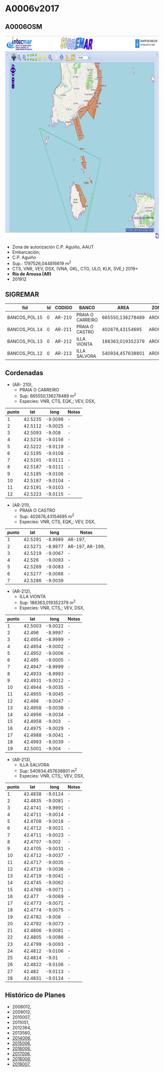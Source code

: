# A0006v2017

## A0006OSM

<img src="https://raw.githubusercontent.com/galirema/galirema-notas/gh-pages/en/pages/uploads/images/A0006OSM.png" alt="A0006OSM" width="824" height="663">



* Zona de autorización C.P. Aguiño, AAUT
* Embarcación;	
* C.P. Aguiño
* Sup.: 1797526,044816619 m<sup>2</sup>
* CTS, VNR, VEV, DSX,  (VNA, GKL, CTG, ULO, KLK, SVE,) 2019+
* __Ría de Arousa (AR)__
* 201912



## SIGREMAR

|fid|Id|CODIGO|BANCO|AREA|ZONA|CONFRARIA|REXIMEN|MODALIDADE|PROVINCIA|ESP_OBXET|ESP_SECUND|X|Y
|---|--|------|-----|----|----|---------|-------|----------|---------|---------|----------|-|-|
|BANCOS_POL.15|0|AR-210|PRAIA O CARREIRO|665550,136278489|AROUSA|AGUIÑO|AUTORIZACION|FLOTE|A CORUÑA|VNR, CTS, EQK,|VEV, DSX,|499256.0|4706776.0|
|BANCOS_POL.14|0|AR-211|PRAIA O CASTRO|402678,43154695|AROUSA|AGUIÑO|AUTORIZACION|FLOTE|A CORUÑA|VNR, CTS, EQK,|VEV, DSX,|499683.0|4708194.0|
|BANCOS_POL.13|0|AR-212|ILLA VIONTA|188363,019352379|AROUSA|AGUIÑO|AUTORIZACION|FLOTE|A CORUÑA|VNR, CTS,|VEV, DSX,|499841.0|4704899.0|
|BANCOS_POL.12|0|AR-213|ILLA SALVORA|540934,457638801|AROUSA|AGUIÑO|AUTORIZACION|FLOTE|A CORUÑA|VNR, CTS,|VEV, DSX,|499796.0|4702423.0|



## Cordenadas

*  (AR- 210),
	* PRAIA O CARREIRO
	* Sup: 665550,136278489 m<sup>2</sup>
	* Especies: VNR, CTS, EQK,; VEV, DSX,

|punto|lat|long|Notas|
|-----|---|----|-----|
|1|42.5235|-9.0098|-|
|2|42.5112|-9.0025|-|
|3|42.5093|-9.008|-|
|4|42.5216|-9.0156|-|
|5|42.5222|-9.0119|-|
|6|42.5195|-9.0108|-|
|7|42.5191|-9.0111|-|
|8|42.5187|-9.0111|-|
|9|42.5185|-9.0106|-|
|10|42.5187|-9.0104|-|
|11|42.5191|-9.0103|-|
|12|42.5223|-9.0115|-|



* (AR-211),
	* PRAIA O CASTRO
	* Sup: 402678,43154695  m<sup>2</sup>
	* Especies: VNR, CTS, EQK,; VEV, DSX,

|punto|lat|long|Notas|
|-----|---|----|-----|
|1|42.5291|-8.9989|AR-197,|
|2|42.5271|-8.9977|AR-197, AR-199,|
|3|42.5219|-9.0067|-|
|4|42.526|-9.0093|-|
|5|42.5269|-9.0083|-|
|6|42.5277|-9.0066|-|
|7|42.5286|-9.0039||



* (AR-212),
	* ILLA VIONTA
	* Sup: 188363,019352379 m<sup>2</sup>
	* Especies: VNR, CTS,; VEV, DSX,

|punto|lat|long|Notas|
|-----|---|----|-----|
|1|42.5003|-9.0022|-|
|2|42.496|-8.9997|-|
|3|42.4954|-8.9999|-|
|4|42.4954|-9.0002|-|
|5|42.4952|-9.0006|-|
|6|42.495|-9.0005|-|
|7|42.4947|-8.9999|-|
|8|42.4933|-8.9993|-|
|9|42.4931|-9.0012|-|
|10|42.4944|-9.0035|-|
|11|42.4955|-9.0045|-|
|12|42.496|-9.0047|-|
|13|42.4958|-9.0038|-|
|14|42.4956|-9.0034|-|
|15|42.4958|-9.003|-|
|16|42.4975|-9.0029|-|
|17|42.4988|-9.0041|-|
|18|42.4993|-9.0039|-|
|19|42.5001|-9.004|-|



* (AR-213),
	* ILLA SALVORA
	* Sup: 540934,457638801 m<sup>2</sup>
	* Especies: VNR, CTS,; VEV, DSX,

|punto|lat|long|Notas|
|-----|---|----|-----|
|1|42.4838|-9.0124|-|
|2|42.4835|-9.0081|-|
|3|42.4741|-8.9991|-|
|4|42.4711|-9.0014|-|
|5|42.4708|-9.0018|-|
|6|42.4712|-9.0021|-|
|7|42.4711|-9.0023|-|
|8|42.4707|-9.002|-|
|9|42.4705|-9.0031|-|
|10|42.4712|-9.0037|-|
|11|42.4717|-9.0035|-|
|12|42.4719|-9.0036|-|
|13|42.4719|-9.0041|-|
|14|42.4745|-9.0062|-|
|15|42.4768|-9.0071|-|
|16|42.477|-9.0069|-|
|17|42.4773|-9.0071|-|
|18|42.4774|-9.0075|-|
|19|42.4782|-9.008|-|
|20|42.4792|-9.0073|-|
|21|42.4806|-9.0081|-|
|22|42.4805|-9.0086|-|
|23|42.4799|-9.0093|-|
|24|42.4812|-9.0106|-|
|25|42.4814|-9.01|-|
|26|42.4822|-9.0106|-|
|27|42.482|-9.0113|-|
|28|42.4831|-9.0124|-|



## Histórico de Planes

+ 2008012,
+ 2009012,
+ 2010007,
+ 2011051,
+ 2012364,
+ 2013560,
+ [2014006](http://www.galiciamarineira.info/content/pexma2014AAUT006),
+ [2015006](http://www.galiciamarineira.info/content/pexma2015AAUT006),
+ [2016006](http://www.galiciamarineira.info/content/pexma2016AAUT006),
+ [2017006](https://galirema.wikia.org/es/wiki/Pexma2017AAUT006),
+ [2018006](https://galirema.wikia.org/es/wiki/Pexma2018AAUT006),
+ [2019007](https://galirema.wikia.org/es/wiki/Pexma2019AAUT007),


